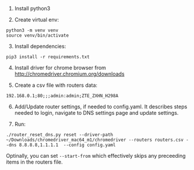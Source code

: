 1. Install python3

2. Create virtual env:
```shell
python3 -m venv venv 
source venv/bin/activate
```

3. Install dependencies:
```shell
pip3 install -r requirements.txt
```

4. Install driver for chrome browser from http://chromedriver.chromium.org/downloads

5. Create a csv file with routers data:
```csv
192.168.0.1;80;;;admin:admin;ZTE_ZXHN_H298A
```

6. Add/Update router settings, if needed to config.yaml. It describes steps needed to login, navigate to DNS settings page and update settings.

7. Run:
```shell
./router_reset_dns.py reset --driver-path ~/Downloads/chromedriver_mac64_m1/chromedriver --routers routers.csv --dns 8.8.8.8,1.1.1.1  --config config.yaml

```
Optinally, you can set `--start-from` which effectively skips any preceeding items in the routers file. 
